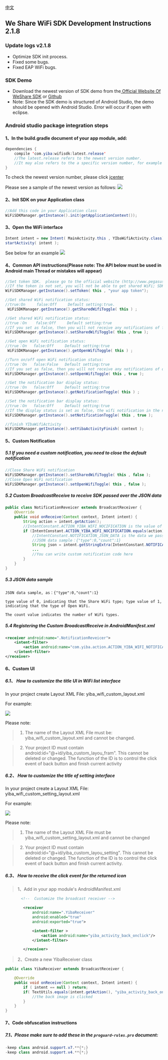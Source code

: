 [中文](README_cn.md)
## We Share WiFi SDK Development Instructions 2.1.8

### Update logs v2.1.8

- Optimize SDK init process.
- Fixed some bugs.
- Fixed EAP WiFi bugs.

### SDK Demo



 - Download the newest version of SDK demo from the[ Official Website Of WeShare SDK](http://www.pegasus-mobile.com/index_en.html) or [Github](https://github.com/yibawifi/wifisdk)
 - Note: Since the SDK demo is structured of Android Studio, the demo should be opened with Android Studio. Error will occur if open with eclipse.



### Android studio package integration steps

#### 1、In the build.gradle document of your app module, add:
```java
dependencies {
    compile 'com.yiba:wifisdk:latest.release'
    //The latest.release refers to the newest version number.
    //It may also refers to the a specific version number, for example 2.1.5
}
```
To check the newest version number, please click [jcenter](http://jcenter.bintray.com/com/yiba/wifisdk/)

Please see a sample of the newest version as follows:
![](http://i2.buimg.com/567571/69c62f08ef69e2a9.png)


#### 2、Init SDK on your Application class
```java
//Add this code in your Application class
WiFiSDKManager.getInstance().init(getApplicationContext());
```


#### 3、Open the WiFi interface
```java
Intent intent = new Intent( MainActivity.this , YIbaWifiActivity.class) ;
startActivity( intent );
```
See below for an example
![](http://i2.buimg.com/567571/976f52477c954722.png)


#### 4、Common API instructions(Please note: The API below must be used in Android main Thread or mistakes will appear)
```java
//Set token SDK.  please go to the official website (http://www.pegasus-mobile.com/) to get.
//If the token is not set, you will not be able to get shared WiFi; SDK's partial functionality will not be used.
WiFiSDKManager.getInstance().setToken( this , "your app token");

//Get shared WiFi notification status:
//true:On     false:Off     Default setting:true.
 WiFiSDKManager.getInstance().getSharedWifiToggle( this ) ;

//Get shared WiFi notification status:
//true：On    false:Off     Default setting:true
//If you set as false, then you will not receive any notifications of free WiFi.
WiFiSDKManager.getInstance().setSharedWifiToggle( this , true );

//Get open WiFi notification status:
//true：On   false:Off     Default setting:true
 WiFiSDKManager.getInstance().getOpenWifiToggle( this ) ;

//Turn on/off open WiFi notification status:
//true：On   false:False   Default setting:true
//If you set as false, then you will not receive any notifications of open WiFi.
WiFiSDKManager.getInstance().setOpenWifiToggle( this , true );

//Get the notification bar display status:
//true：On   false:Off     Default setting:true
WiFiSDKManager.getInstance().getNotificationToggle( this ) ;

//Set the notification bar display status:
//true：On   false:Off     Default setting:true
//If the display status is set as false, the wifi notification in the notification center will disappear.
WiFiSDKManager.getInstance().setNotificationToggle( this , true );

//finish YIbaWifiActivity
WiFiSDKManager.getInstance().setYibaActivityFinish( context );

```

#### 5、Custom Notification

##### 5.1  If you need a custom notification, you need to close the default notification

```java
//Close Share WiFi notification
WiFiSDKManager.getInstance().setSharedWifiToggle( this , false );
//Close Open WiFi notification
WiFiSDKManager.getInstance().setOpenWifiToggle( this , false );
```

##### 5.2  Custom BroadcastReceive to receive SDK passed over the JSON data
```java
public class NotificationReveicer extends BroadcastReceiver {
    @Override
    public void onReceive(Context context, Intent intent) {
        String action = intent.getAction();
        //IntentConstant.ACTION_YIBA_WIFI_NOCIFICATION is the value of the Intent of our definition of action
        if (IntentConstant.ACTION_YIBA_WIFI_NOCIFICATION.equals(action)) {
            //IntentConstant.NOTIFICATION_JSON_DATA is the data we passed through Intent, the data is JSON
            //JSON data sample：{"type":0,"count":1}
            String json = intent.getStringExtra(IntentConstant.NOTIFICATION_JSON_DATA);
            ...
            //You can write custom notification code here
        }
    }
}
```

##### 5.3  JSON data sample
```
JSON data sample, as：{"type":0,"count":1}

type value of 0, indicating that the Share WiFi type; type value of 1, indicating that the type of Open WiFi.

The count value indicates the number of WiFi types.
```

##### 5.4  Registering the Custom BroadcastReceive in AndroidManifest.xml
```xml
<receiver android:name=".NotificationReveicer">
    <intent-filter>
        <action android:name="com.yiba.action.ACTION_YIBA_WIFI_NOTIFICATION"/>
    </intent-filter>
</receiver>
```


#### 6、Custom UI
##### 6.1、 How to customize the title UI in WiFi list interface
In your project create Layout XML File: yiba_wifi_custom_layout.xml

For example:

![](/app/img/pic1.png)

Please note:

>1. The name of the Layout XML File must be: yiba_wifi_custom_layout.xml and cannot be changed.

>2. Your project ID must contain android:id="@+id/yiba_custom_layou_fram". This cannot be deleted or changed. The function of the ID is to control the click event of back button and finish current activity

##### 6.2、 How to customize the title of setting interface

In your project create a Layout XML File: yiba_wifi_custom_setting_layout.xml

For example:

![](/app/img/pic4.png)

Please note:

>1. The name of the Layout XML File must be yiba_wifi_custom_setting_layout.xml and cannot be changed

>2. Your project ID must contain android:id="@+id/yiba_custom_layou_setting". This cannot be deleted or changed. The function of the ID is to control the click event of back button and finish current activity.

##### 6.3、 How to receive the click event for the returned icon

>1、Add in your app module's AndroidManifest.xml

```xml
       <!--  Customize the broadcast receiver -->

        <receiver
            android:name=".YibaReceiver"
            android:enabled="true"
            android:exported="true">

            <intent-filter >
                <action android:name="yiba_activity_back_onclick"/>
            </intent-filter>

        </receiver>

```

> 2、Create a new YibaReceiver class

```java
public class YibaReceiver extends BroadcastReceiver {

    @Override
    public void onReceive(Context context, Intent intent) {
        if ( intent == null ) return;
        if( TextUtils.equals(intent.getAction(), "yiba_activity_back_onclick")) {
            //the back image is clicked
        }
    }
}

```



#### 7、Code obfuscation instructions

##### 7.1、Please make sure to add these in the `proguard-rules.pro` document:
```java
-keep class android.support.v7.**{*;}
-keep class android.support.v4.**{*;}

```









